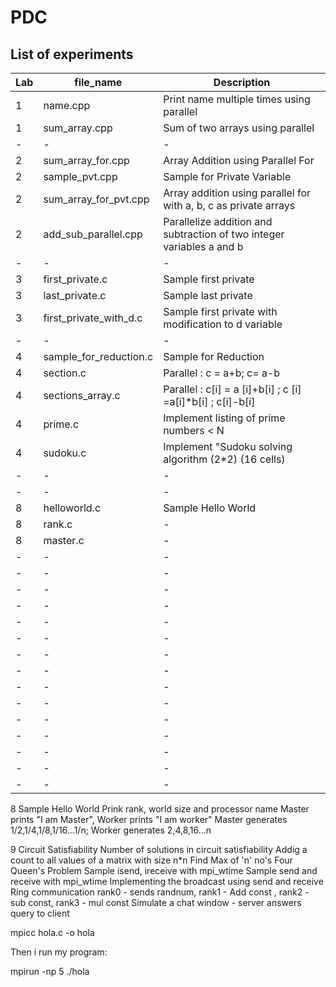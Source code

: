 # PDC

## List of experiments

| Lab | file_name              | Description                                                           |
| --- | ---------------------- | --------------------------------------------------------------------- |
| 1   | name.cpp               | Print name multiple times using parallel                              |
| 1   | sum_array.cpp          | Sum of two arrays using parallel                                      |
| -   | -                      | -                                                                     |
| 2   | sum_array_for.cpp      | Array Addition using Parallel For                                     |
| 2   | sample_pvt.cpp         | Sample for Private Variable                                           |
| 2   | sum_array_for_pvt.cpp  | Array addition using parallel for with a, b, c as private arrays      |
| 2   | add_sub_parallel.cpp   | Parallelize addition and subtraction of two integer variables a and b |
| -   | -                      | -                                                                     |
| 3   | first_private.c        | Sample first private                                                  |
| 3   | last_private.c         | Sample last private                                                   |
| 3   | first_private_with_d.c | Sample first private with modification to d variable                  |
| -   | -                      | -                                                                     |
| 4   | sample_for_reduction.c | Sample for Reduction                                                  |
| 4   | section.c              | Parallel : c = a+b; c= a-b                                            |
| 4   | sections_array.c       | Parallel : c[i] = a [i]+b[i] ; c [i] =a[i]\*b[i] ; c[i]-b[i]          |
| 4   | prime.c                | Implement listing of prime numbers < N                                |
| 4   | sudoku.c               | Implement "Sudoku solving algorithm (2\*2) (16 cells)                 |
| -   | -                      | -                                                                     |
| -   | -                      | -                                                                     |
| 8   | helloworld.c                     | Sample Hello World                                                                    |
| 8   | rank.c                      | -                                                                     |
| 8   | master.c                      | -                                                                     |
| -   | -                      | -                                                                     |
| -   | -                      | -                                                                     |
| -   | -                      | -                                                                     |
| -   | -                      | -                                                                     |
| -   | -                      | -                                                                     |
| -   | -                      | -                                                                     |
| -   | -                      | -                                                                     |
| -   | -                      | -                                                                     |
| -   | -                      | -                                                                     |
| -   | -                      | -                                                                     |
| -   | -                      | -                                                                     |
| -   | -                      | -                                                                     |
| -   | -                      | -                                                                     |
| -   | -                      | -                                                                     |
| -   | -                      | -                                                                     |

8
    Sample Hello World
    Prink rank, world size and processor name
    Master prints "I am Master", Worker prints "I am worker"
    Master generates 1/2,1/4,1/8,1/16...1/n; Worker generates 2,4,8,16...n

9
    Circuit Satisfiability
    Number of solutions in circuit satisfiability
    Addig a count to all values of a matrix with size n*n
    Find Max of 'n' no's
    Four Queen's Problem
    Sample isend, ireceive with mpi_wtime
    Sample send and receive with mpi_wtime
    Implementing the broadcast using send and receive
    Ring communication
    rank0 - sends randnum, rank1 - Add const , rank2 - sub const, rank3 - mul const
    Simulate a chat window  - server answers query to client

mpicc hola.c -o hola

Then i run my program:

mpirun -np 5 ./hola
